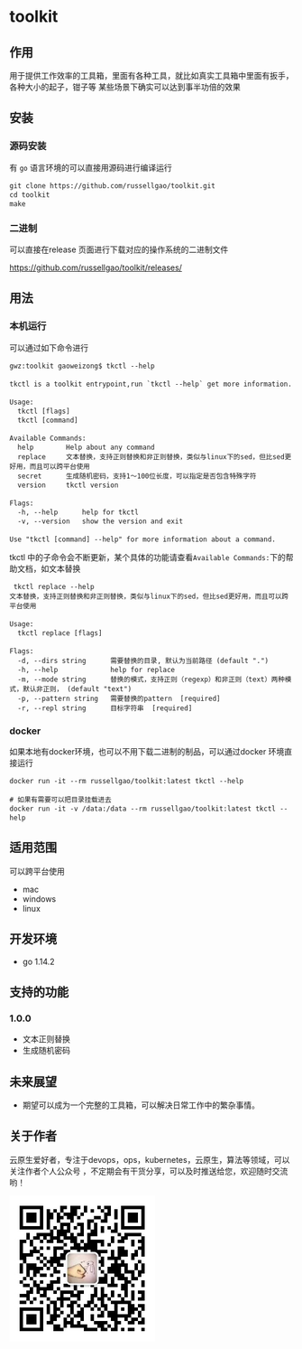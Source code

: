 # toolkit 

## 作用
用于提供工作效率的工具箱，里面有各种工具，就比如真实工具箱中里面有扳手，各种大小的起子，钳子等
某些场景下确实可以达到事半功倍的效果

## 安装
### 源码安装
有 `go` 语言环境的可以直接用源码进行编译运行

```
git clone https://github.com/russellgao/toolkit.git
cd toolkit
make
```

### 二进制
可以直接在release 页面进行下载对应的操作系统的二进制文件

https://github.com/russellgao/toolkit/releases/

## 用法
###  本机运行
可以通过如下命令进行
```
gwz:toolkit gaoweizong$ tkctl --help

tkctl is a toolkit entrypoint,run `tkctl --help` get more information.

Usage:
  tkctl [flags]
  tkctl [command]

Available Commands:
  help        Help about any command
  replace     文本替换，支持正则替换和非正则替换，类似与linux下的sed，但比sed更好用，而且可以跨平台使用
  secret      生成随机密码，支持1～100位长度，可以指定是否包含特殊字符
  version     tkctl version

Flags:
  -h, --help      help for tkctl
  -v, --version   show the version and exit

Use "tkctl [command] --help" for more information about a command.

```

tkctl 中的子命令会不断更新，某个具体的功能请查看`Available Commands:`下的帮助文档，如文本替换

```shell script
 tkctl replace --help 
文本替换，支持正则替换和非正则替换，类似与linux下的sed，但比sed更好用，而且可以跨平台使用

Usage:
  tkctl replace [flags]

Flags:
  -d, --dirs string      需要替换的目录, 默认为当前路径 (default ".")
  -h, --help             help for replace
  -m, --mode string      替换的模式，支持正则（regexp）和非正则（text）两种模式，默认非正则， (default "text")
  -p, --pattern string   需要替换的pattern  [required]
  -r, --repl string      目标字符串  [required]
```

### docker
如果本地有docker环境，也可以不用下载二进制的制品，可以通过docker 环境直接运行

```shell script
docker run -it --rm russellgao/toolkit:latest tkctl --help

# 如果有需要可以把目录挂载进去
docker run -it -v /data:/data --rm russellgao/toolkit:latest tkctl --help
```

## 适用范围
可以跨平台使用

- mac
- windows
- linux

## 开发环境
- go 1.14.2

## 支持的功能
### 1.0.0
- 文本正则替换
- 生成随机密码

## 未来展望
- 期望可以成为一个完整的工具箱，可以解决日常工作中的繁杂事情。

## 关于作者
云原生爱好者，专注于devops，ops，kubernetes，云原生，算法等领域，可以关注作者个人公众号
，不定期会有干货分享，可以及时推送给您，欢迎随时交流哟！

![](russellgao.jpg)

